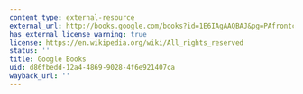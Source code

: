 ```yaml
---
content_type: external-resource
external_url: http://books.google.com/books?id=1E6IAgAAQBAJ&pg=PAfrontcover
has_external_license_warning: true
license: https://en.wikipedia.org/wiki/All_rights_reserved
status: ''
title: Google Books
uid: d86fbedd-12a4-4869-9028-4f6e921407ca
wayback_url: ''
---
```

